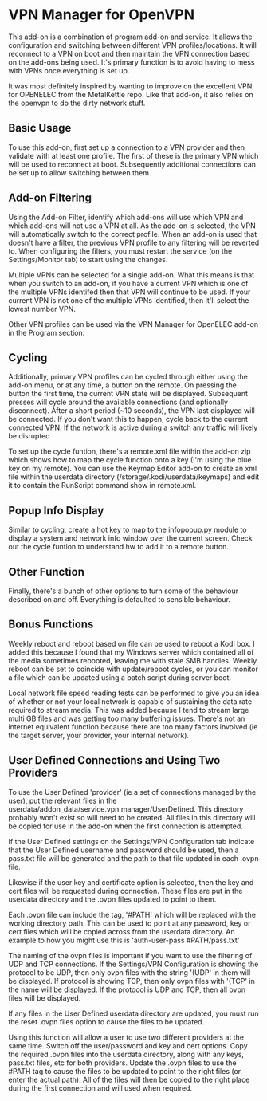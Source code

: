 VPN Manager for OpenVPN
=======================

This add-on is a combination of program add-on and service.  It allows the configuration and switching between different VPN profiles/locations.  It will reconnect to a VPN on boot and then maintain the VPN connection based on the add-ons being used.  It's primary function is to avoid having to mess with VPNs once everything is set up.

It was most definitely inspired by wanting to improve on the excellent VPN for OPENELEC from the MetalKettle repo.  Like that add-on, it also relies on the openvpn to do the dirty network stuff.


Basic Usage
-----------
To use this add-on, first set up a connection to a VPN provider and then validate with at least one profile.  The first of these is the primary VPN which will be used to reconnect at boot.  Subsequently additional connections can be set up to allow switching between them.


Add-on Filtering
----------------
Using the Add-on Filter, identify which add-ons will use which VPN and which add-ons will not use a VPN at all.  As the add-on is selected, the VPN will automatically switch to the correct profile.  When an add-on is used that doesn't have a filter, the previous VPN profile to any filtering will be reverted to.  When configuring the filters, you must restart the service (on the Settings/Monitor tab) to start using the changes.

Multiple VPNs can be selected for a single add-on.  What this means is that when you switch to an add-on, if you have a current VPN which is one of the multiple VPNs identifed then that VPN will continue to be used.  If your current VPN is not one of the multiple VPNs identified, then it'll select the lowest number VPN.

Other VPN profiles can be used via the VPN Manager for OpenELEC add-on in the Program section.


Cycling
-------
Additionally, primary VPN profiles can be cycled through either using the add-on menu, or at any time, a button on the remote.  On pressing the button the first time, the current VPN state will be displayed.  Subsequent presses will cycle around the available connections (and optionally disconnect).
After a short period (~10 seconds), the VPN last displayed will be connected.  If you don't want this to happen, cycle back to the current connected VPN.  If the network is active during a switch any traffic will likely be disrupted

To set up the cycle funtion, there's a remote.xml file within the add-on zip which shows how to map the cycle function onto a key (I'm using the blue key on my remote).  You can use the Keymap Editor add-on to create an xml file within the userdata directory (/storage/.kodi/userdata/keymaps) and edit it to contain the RunScript command show in remote.xml.


Popup Info Display
------------------
Similar to cycling, create a hot key to map to the infopopup.py module to display a system and network info window over the current screen.  Check out the cycle funtion to understand hw to add it to a remote button.


Other Function
--------------
Finally, there's a bunch of other options to turn some of the behaviour described on and off.  Everything is defaulted to sensible behaviour.


Bonus Functions
---------------
Weekly reboot and reboot based on file can be used to reboot a Kodi box.  I added this because I found that my Windows server which contained all of the media sometimes rebooted, leaving me with stale SMB handles.  Weekly reboot can be set to coincide with update/reboot cycles, or you can monitor a file which can be updated using a batch script during server boot.

Local network file speed reading tests can be performed to give you an idea of whether or not your local network is capable of sustaining the data rate required to stream media.  This was added because I tend to stream large multi GB files and was getting too many buffering issues.  There's not an internet equivalent function because there are too many factors involved (ie the target server, your provider, your internal network).


User Defined Connections and Using Two Providers
------------------------------------------------
To use the User Defined 'provider' (ie a set of connections managed by the user), put the relevant files in the userdata/addon_data/service.vpn.manager/UserDefined.  This directory probably won't exist so will need to be created.  All files in this directory will be copied for use in the add-on when the first connection is attempted.  

If the User Defined settings on the Settings/VPN Configuration tab indicate that the User Defined username and password should be used, then a pass.txt file will be generated and the path to that file updated in each .ovpn file.  

Likewise if the user key and certificate option is selected, then the key and cert files will be requested during connection.  These files are put in the userdata directory and the .ovpn files updated to point to them.

Each .ovpn file can include the tag, '#PATH' which will be replaced with the working directory path.  This can be used to point at any password, key or cert files which will be copied across from the userdata directory.  An example to how you might use this is 'auth-user-pass #PATH/pass.txt'

The naming of the ovpn files is important if you want to use the filtering of UDP and TCP connections.  If the Settings/VPN Configuration is showing the protocol to be UDP, then only ovpn files with the string '(UDP' in them will be displayed.  If protocol is showing TCP, then only ovpn files with '(TCP' in the name will be displayed.  If the protocol is UDP and TCP, then all ovpn files will be displayed.

If any files in the User Defined userdata directory are updated, you must run the reset .ovpn files option to cause the files to be updated.

Using this function will allow a user to use two different providers at the same time.  Switch off the user/password and key and cert options.  Copy the required .ovpn files into the userdata directory, along with any keys, pass.txt files, etc for both providers.  Update the .ovpn files to use the #PATH tag to cause the files to be updated to point to the right files (or enter the actual path).  All of the files will then be copied to the right place during the first connection and will used when required.


